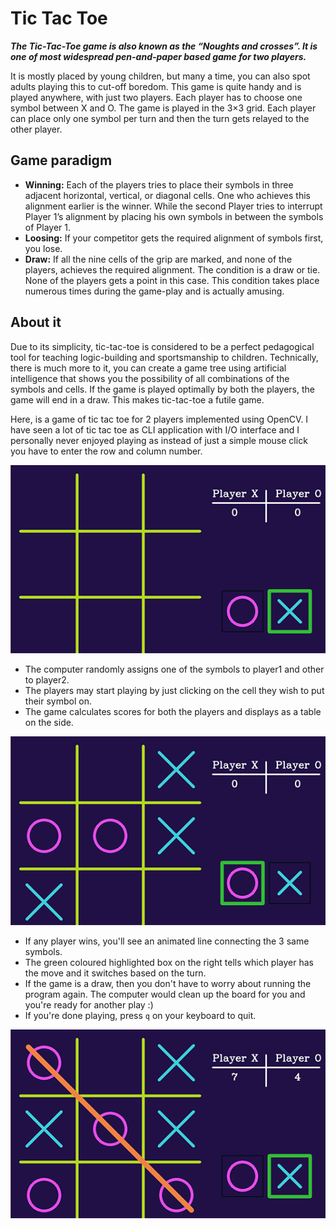 # **Tic Tac Toe**

***The Tic-Tac-Toe game is also known as the “Noughts and crosses”. It is one of most widespread pen-and-paper based game for two players.***

It is mostly placed by young children, but many a time, you can also spot adults playing this to cut-off boredom. This game is quite handy and is played anywhere, with just two players. Each player has to choose one symbol between X and O. The game is played in the 3×3 grid. Each player can place only one symbol per turn and then the turn gets relayed to the other player.

## **Game paradigm**

- **Winning:** Each of the players tries to place their symbols in three adjacent horizontal, vertical, or diagonal cells. One who achieves this alignment earlier is the winner. While the second Player tries to interrupt Player 1’s alignment by placing his own symbols in between the symbols of Player 1.
- **Loosing:** If your competitor gets the required alignment of symbols first, you lose.
- **Draw:** If all the nine cells of the grip are marked, and none of the players, achieves the required alignment. The condition is a draw or tie. None of the players gets a point in this case. This condition takes place numerous times during the game-play and is actually amusing.

## **About it**
Due to its simplicity, tic-tac-toe is considered to be a perfect pedagogical tool for teaching logic-building and sportsmanship to children. Technically, there is much more to it, you can create a game tree using artificial intelligence that shows you the possibility of all combinations of the symbols and cells. If the game is played optimally by both the players, the game will end in a draw. This makes tic-tac-toe a futile game.

Here, is a game of tic tac toe for 2 players implemented using OpenCV. I have seen a lot of tic tac toe as CLI application with I/O interface and I personally never enjoyed playing as instead of just a simple mouse click you have to enter the row and column number.

![](Capture-1.png)

- The computer randomly assigns one of the symbols to player1 and other to player2.
- The players may start playing by just clicking on the cell they wish to put their symbol on.
- The game calculates scores for both the players and displays as a table on the side.

![](Capture-2.png)

- If any player wins, you'll see an animated line connecting the 3 same symbols.
- The green coloured highlighted box on the right tells which player has the move and it switches based on the turn.
- If the game is a draw, then you don't have to worry about running the program again. The computer would clean up the board for you and you're ready for another play :)
- If you're done playing, press ```q``` on your keyboard to quit.

![](Capture-3.png)



